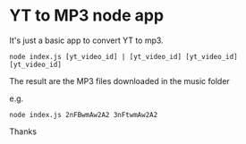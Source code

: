# YT to MP3 node app


It's just a basic app to convert YT to mp3.

```node index.js [yt_video_id] | [yt_video_id] [yt_video_id] [yt_video_id]```

The result are the MP3 files downloaded in the music folder

e.g.

```node index.js 2nFBwmAw2A2 3nFtwmAw2A2```

Thanks 